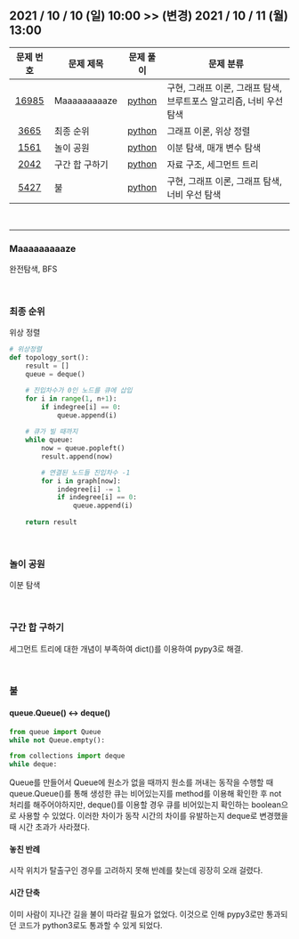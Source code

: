 ## 2021 / 10 / 10 (일) 10:00  >> (변경) 2021 / 10 / 11 (월) 13:00

|문제 번호|문제 제목|문제 풀이|문제 분류|
|:---:|---|:---:|---|
|[16985](https://www.acmicpc.net/problem/16985)|Maaaaaaaaaze|[python](16985.py)|구현, 그래프 이론, 그래프 탐색, 브루트포스 알고리즘, 너비 우선 탐색|
|[3665](https://www.acmicpc.net/problem/3665)|최종 순위|[python](3665.py)|그래프 이론, 위상 정렬|
|[1561](https://www.acmicpc.net/problem/1561)|놀이 공원|[python](1561.py)|이분 탐색, 매개 변수 탐색|
|[2042](https://www.acmicpc.net/problem/2042)|구간 합 구하기|[python](2042.py)|자료 구조, 세그먼트 트리|
|[5427](https://www.acmicpc.net/problem/5427)|불|[python](5427.py)|구현, 그래프 이론, 그래프 탐색, 너비 우선 탐색|

<br>

---

### Maaaaaaaaaze

완전탐색, BFS

<br>

### 최종 순위

위상 정렬
```python
# 위상정렬
def topology_sort():
    result = []
    queue = deque()

    # 진입차수가 0인 노드를 큐에 삽입
    for i in range(1, n+1):
        if indegree[i] == 0:
            queue.append(i)
    
    # 큐가 빌 때까지
    while queue:
        now = queue.popleft()
        result.append(now)

        # 연결된 노드들 진입차수 -1
        for i in graph[now]:
            indegree[i] -= 1
            if indegree[i] == 0:
                queue.append(i)
    
    return result
```

<br>

### 놀이 공원

이분 탐색

<br>

### 구간 합 구하기

세그먼트 트리에 대한 개념이 부족하여 dict()를 이용하여 pypy3로 해결.

<br>

### 불

#### queue.Queue() <-> deque()

```python
from queue import Queue
while not Queue.empty():

from collections import deque
while deque:
```

Queue를 만들어서 Queue에 원소가 없을 때까지 원소를 꺼내는 동작을 수행할 때 queue.Queue()를 통해 생성한 큐는 비어있는지를 method를 이용해 확인한 후 not 처리를 해주어야하지만, deque()를 이용할 경우 큐를 비어있는지 확인하는 boolean으로 사용할 수 있었다.
이러한 차이가 동작 시간의 차이를 유발하는지 deque로 변경했을 때 시간 초과가 사라졌다.

#### 놓친 반례

시작 위치가 탈출구인 경우를 고려하지 못해 반례를 찾는데 굉장히 오래 걸렸다.

#### 시간 단축

이미 사람이 지나간 길을 불이 따라갈 필요가 없었다. 이것으로 인해 pypy3로만 통과되던 코드가 python3로도 통과할 수 있게 되었다.

<br>